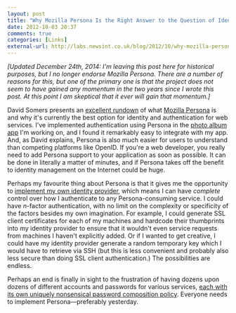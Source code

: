```yaml
---
layout: post
title: "Why Mozilla Persona Is the Right Answer to the Question of Identity"
date: 2012-10-03 20:37
comments: true
categories: [Links]
external-url: http://labs.newsint.co.uk/blog/2012/10/why-mozilla-persona-is-the-right-answer-to-the-question-of-identity/
---
```


_[Updated December 24th, 2014: I'm leaving this post here for historical
purposes, but I no longer endorse Mozilla Persona. There are a number of reasons
for this, but one of the primary one is that the project does not seem to have
gained any momentum in the two years since I wrote this post. At this point I am
skeptical that it ever will gain that momentum.]_

David Somers presents an
[excellent rundown](http://labs.newsint.co.uk/blog/2012/10/why-mozilla-persona-is-the-right-answer-to-the-question-of-identity/)
of what
[Mozilla Persona](http://www.mozilla.org/en-US/persona/) is and why it's
currently the best option for identity and authentication for web services. I've
implemented authentication using Persona in the
[photo album app](http://blog.mlindgren.ca/entry/2012/09/14/social-networks-and-content-ownership/)
I'm working on, and I found it remarkably easy to integrate with my app. And, as
David explains, Persona is also much easier for users to understand than
competing platforms like OpenID. If you're a web developer, you really need to
add Persona support to your application as soon as
possible. It can be done in literally a matter of minutes, and if Persona takes
off the benefit to identity management on the Internet could be huge.

Perhaps my favourite thing about Persona is that it gives me the opportunity to
[implement my own identity provider](https://developer.mozilla.org/en-US/docs/Persona/Implementing_a_Persona_IdP),
which means I can have *complete* control over how I authenticate to any
Persona-consuming service. I could have *n*-factor authentication, with no limit
on the complexity or specificity of the factors besides my own imagination. For
example, I could generate SSL client certificates for each of my machines and
hardcode their thumbprints into my identity provider to ensure that it wouldn't
even service requests from machines I haven't explicitly added.  Or if I wanted
to get creative, I could have my identity provider generate a random temporary
key which I would have to retrieve via SSH (but this is less convenient and
probably also less secure than doing SSL client authentication.) The
possibilities are endless.

Perhaps an end is finally in sight to the frustration of having dozens upon
dozens of different accounts and passwords for various services,
[each with its own uniquely nonsensical password composition policy](http://me.veekun.com/blog/2011/12/04/fuck-passwords/).  Everyone needs to implement Persona&mdash;preferably yesterday.
